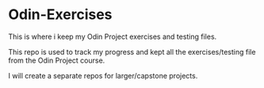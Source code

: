 # Odin-Exercises
This is where i keep my Odin Project exercises and testing files.

This repo is used to track my progress and kept all the exercises/testing file from the Odin Project course.

I will create a separate repos for larger/capstone projects.
